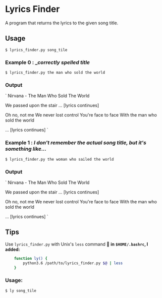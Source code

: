 # Lyrics Finder

A program that returns the lyrics to the given song title.

## Usage
`$ lyrics_finder.py song_tile`

### Example 0 : _*correctly spelled title*

`$ lyrics_finder.py the man who sold the world`

### Output
`
Nirvana - The Man Who Sold The World

We passed upon the stair
... [lyrics continues]

Oh no, not me
We never lost control
You're face to face
With the man who sold the world

... [lyrics continues]
`

### Example 1 : *I don't remember the actual song title, but it's something like...*

`$ lyrics_finder.py the woman who sailed the world`

### Output
`
Nirvana - The Man Who Sold The World

We passed upon the stair
... [lyrics continues]

Oh no, not me
We never lost control
You're face to face
With the man who sold the world

... [lyrics continues]
`

## Tips

Use `lyrics_finder.py` with Unix's `less` command 👻
**in `$HOME/.bashrc`, I added:**
```bash
    function ly() {
		python3.6 /path/to/lyrics_finder.py $@ | less
	}
```
### Usage:

`$ ly song_tile`

